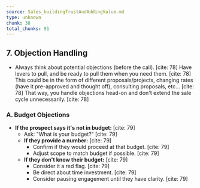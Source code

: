 ```yaml
---
source: Sales_buildingTrustAndAddingValue.md
type: unknown
chunk: 38
total_chunks: 91
---
```


## 7. Objection Handling

* Always think about potential objections (before the call). [cite: 78] Have levers to pull, and be ready to pull them when you need them. [cite: 78] This could be in the form of different proposals/projects, changing rates (have it pre-approved and thought off), consulting proposals, etc… [cite: 78] That way, you handle objections head-on and don't extend the sale cycle unnecessarily. [cite: 78]

### A. Budget Objections

* **If the prospect says it's not in budget:** [cite: 79]
    * Ask: "What is your budget?" [cite: 79]
    * **If they provide a number:** [cite: 79]
        * Confirm if they would proceed at that budget. [cite: 79]
        * Adjust scope to match budget if possible. [cite: 79]
    * **If they don't know their budget:** [cite: 79]
        * Consider it a red flag. [cite: 79]
        * Be direct about time investment. [cite: 79]
        * Consider pausing engagement until they have clarity. [cite: 79]